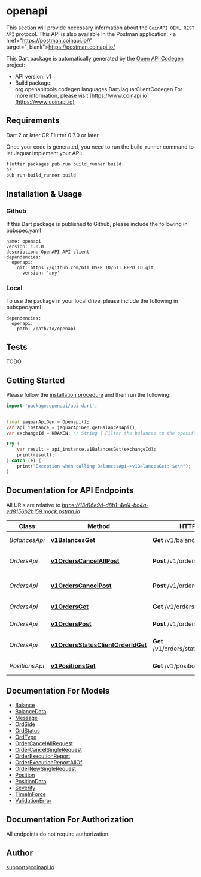 # openapi
This section will provide necessary information about the `CoinAPI OEML REST API` protocol.
This API is also available in the Postman application: <a href=\"https://postman.coinapi.io/\" target=\"_blank\">https://postman.coinapi.io/</a>      


This Dart package is automatically generated by the [Open API Codegen](https://github.com/OpenAPITools/openapi-generator) project:

- API version: v1
- Build package: org.openapitools.codegen.languages.DartJaguarClientCodegen
For more information, please visit [https://www.coinapi.io](https://www.coinapi.io)

## Requirements

Dart 2 or later OR Flutter 0.7.0 or later.

Once your code is generated, you need to run the build_runner command to let Jaguar implement your API:

```sh
flutter packages pub run build_runner build
or
pub run build_runner build
```

## Installation & Usage

### Github
If this Dart package is published to Github, please include the following in pubspec.yaml
```
name: openapi
version: 1.0.0
description: OpenAPI API client
dependencies:
  openapi:
    git: https://github.com/GIT_USER_ID/GIT_REPO_ID.git
      version: 'any'
```

### Local
To use the package in your local drive, please include the following in pubspec.yaml
```
dependencies:
  openapi:
    path: /path/to/openapi
```

## Tests

TODO

## Getting Started

Please follow the [installation procedure](#installation--usage) and then run the following:

```dart
import 'package:openapi/api.dart';


final jaguarApiGen = Openapi();
var api_instance = jaguarApiGen.getBalancesApi();
var exchangeId = KRAKEN; // String | Filter the balances to the specific exchange.

try {
    var result = api_instance.v1BalancesGet(exchangeId);
    print(result);
} catch (e) {
    print("Exception when calling BalancesApi->v1BalancesGet: $e\n");
}

```

## Documentation for API Endpoints

All URIs are relative to *https://13d16e9d-d8b1-4ef4-bc4a-ed8156b2b159.mock.pstmn.io*

Class | Method | HTTP request | Description
------------ | ------------- | ------------- | -------------
*BalancesApi* | [**v1BalancesGet**](doc//BalancesApi.md#v1balancesget) | **Get** /v1/balances | Get balances
*OrdersApi* | [**v1OrdersCancelAllPost**](doc//OrdersApi.md#v1orderscancelallpost) | **Post** /v1/orders/cancel/all | Cancel all orders request
*OrdersApi* | [**v1OrdersCancelPost**](doc//OrdersApi.md#v1orderscancelpost) | **Post** /v1/orders/cancel | Cancel order request
*OrdersApi* | [**v1OrdersGet**](doc//OrdersApi.md#v1ordersget) | **Get** /v1/orders | Get open orders
*OrdersApi* | [**v1OrdersPost**](doc//OrdersApi.md#v1orderspost) | **Post** /v1/orders | Send new order
*OrdersApi* | [**v1OrdersStatusClientOrderIdGet**](doc//OrdersApi.md#v1ordersstatusclientorderidget) | **Get** /v1/orders/status/:client_order_id | Get order execution report
*PositionsApi* | [**v1PositionsGet**](doc//PositionsApi.md#v1positionsget) | **Get** /v1/positions | Get open positions


## Documentation For Models

 - [Balance](doc//Balance.md)
 - [BalanceData](doc//BalanceData.md)
 - [Message](doc//Message.md)
 - [OrdSide](doc//OrdSide.md)
 - [OrdStatus](doc//OrdStatus.md)
 - [OrdType](doc//OrdType.md)
 - [OrderCancelAllRequest](doc//OrderCancelAllRequest.md)
 - [OrderCancelSingleRequest](doc//OrderCancelSingleRequest.md)
 - [OrderExecutionReport](doc//OrderExecutionReport.md)
 - [OrderExecutionReportAllOf](doc//OrderExecutionReportAllOf.md)
 - [OrderNewSingleRequest](doc//OrderNewSingleRequest.md)
 - [Position](doc//Position.md)
 - [PositionData](doc//PositionData.md)
 - [Severity](doc//Severity.md)
 - [TimeInForce](doc//TimeInForce.md)
 - [ValidationError](doc//ValidationError.md)


## Documentation For Authorization

 All endpoints do not require authorization.


## Author

support@coinapi.io


